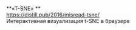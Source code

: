 **«T-SNE» ** <br />
https://distill.pub/2016/misread-tsne/  <br /> 
Интерактивная визуализация t-SNE в браузере<br />


